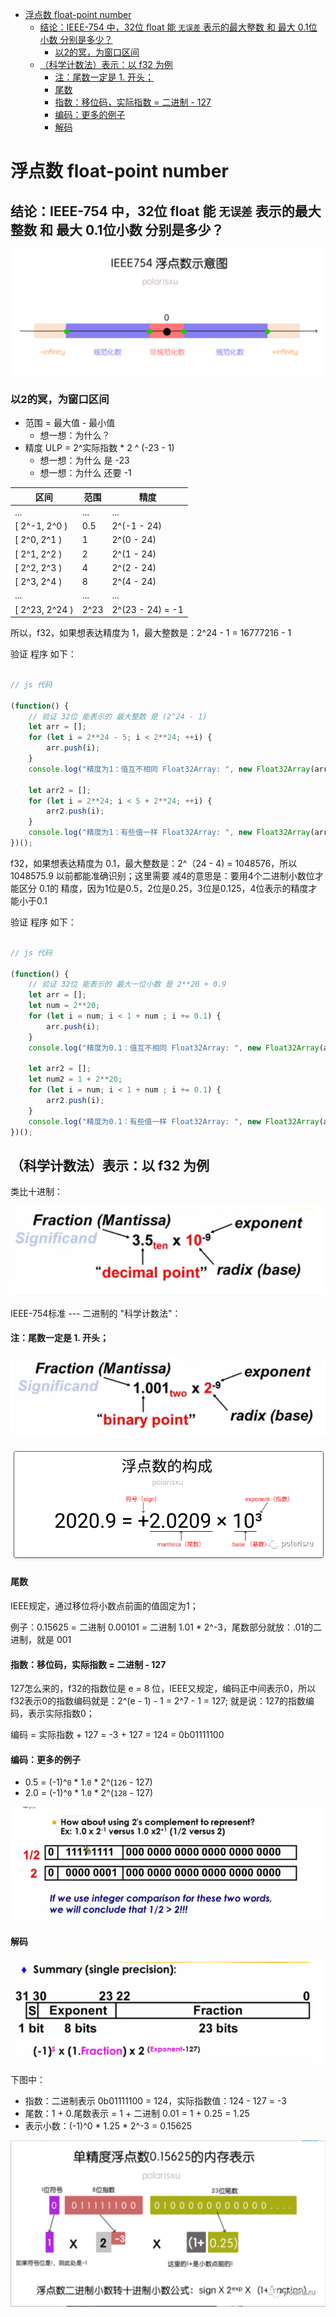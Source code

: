 - [浮点数 float-point number](#浮点数-float-point-number)
  - [结论：IEEE-754 中，32位 float 能 `无误差` 表示的最大整数 和 最大 0.1位小数 分别是多少？](#结论ieee-754-中32位-float-能-无误差-表示的最大整数-和-最大-01位小数-分别是多少)
    - [以2的冥，为窗口区间](#以2的冥为窗口区间)
  - [（科学计数法）表示：以 f32 为例](#科学计数法表示以-f32-为例)
      - [注：尾数一定是 1. 开头；](#注尾数一定是-1-开头)
      - [尾数](#尾数)
      - [指数：移位码，实际指数 = 二进制 - 127](#指数移位码实际指数--二进制---127)
      - [编码：更多的例子](#编码更多的例子)
      - [解码](#解码)

# 浮点数 float-point number

## 结论：IEEE-754 中，32位 float 能 `无误差` 表示的最大整数 和 最大 0.1位小数 分别是多少？

![](./img/4.png)

### 以2的冥，为窗口区间

* 范围 = 最大值 - 最小值
	+ 想一想：为什么？
* 精度 ULP = 2^实际指数 * 2 ^ (-23 - 1)
	+ 想一想：为什么 是 -23
	+ 想一想：为什么 还要 -1

|区间|范围|精度|
|--|--|--|
|...|...|...|...|...|
|[ 2^-1, 2^0 )|0.5|2^(-1 - 24)|
|[ 2^0, 2^1 )|1|2^(0 - 24)|
|[ 2^1, 2^2 )|2|2^(1 - 24)|
|[ 2^2, 2^3 )|4|2^(2 - 24)|
|[ 2^3, 2^4 )|8|2^(4 - 24)|
|...|...|...|...|...|
|[ 2^23, 2^24 )|2^23|2^(23 - 24) = -1|

所以，f32，如果想表达精度为 1，最大整数是：2^24 - 1 = 16777216 - 1

验证 程序 如下：

``` js

// js 代码

(function() {
    // 验证 32位 能表示的 最大整数 是 (2^24 - 1)
    let arr = [];
    for (let i = 2**24 - 5; i < 2**24; ++i) {
        arr.push(i);
    }
    console.log("精度为1：值互不相同 Float32Array: ", new Float32Array(arr));

    let arr2 = [];
    for (let i = 2**24; i < 5 + 2**24; ++i) {
        arr2.push(i);
    }
    console.log("精度为1：有些值一样 Float32Array: ", new Float32Array(arr2));
})();

```

f32，如果想表达精度为 0.1，最大整数是：2^（24 - 4) = 1048576，所以 1048575.9 以前都能准确识别；这里需要 减4的意思是：要用4个二进制小数位才能区分 0.1的 精度，因为1位是0.5，2位是0.25，3位是0.125，4位表示的精度才能小于0.1

验证 程序 如下：

``` js

// js 代码

(function() {
    // 验证 32位 能表示的 最大一位小数 是 2**20 + 0.9
    let arr = [];
    let num = 2**20;
    for (let i = num; i < 1 + num ; i += 0.1) {
        arr.push(i);
    }
    console.log("精度为0.1：值互不相同 Float32Array: ", new Float32Array(arr));

    let arr2 = [];
    let num2 = 1 + 2**20;
    for (let i = num; i < 1 + num ; i += 0.1) {
        arr2.push(i);
    }
    console.log("精度为0.1：有些值一样 Float32Array: ", new Float32Array(arr2));
})();

```

## （科学计数法）表示：以 f32 为例
类比十进制：

![](./img/5.png)

IEEE-754标准 --- 二进制的 "科学计数法"：

#### 注：尾数一定是 1. 开头；

![](./img/6.png)

![](./img/7.png)

#### 尾数

IEEE规定，通过移位将小数点前面的值固定为1；

例子：0.15625 = 二进制 0.00101 = 二进制 1.01 * 2^-3，尾数部分就放：.01的二进制，就是 001

#### 指数：移位码，实际指数 = 二进制 - 127

127怎么来的，f32的指数位是 e = 8 位，IEEE又规定，编码正中间表示0，所以f32表示0的指数编码就是：2^(e - 1) - 1 = 2^7 - 1 = 127; 就是说：127的指数编码，表示实际指数0；

编码 = 实际指数 + 127 = -3 + 127 = 124 = 0b01111100

#### 编码：更多的例子

* 0.5 = (-1)^`0` * 1.`0` * 2^(`126` - 127)
* 2.0 = (-1)^`0` * 1.`0` * 2^(`128` - 127)

![](./img/8.png)

#### 解码

![](./img/9.png)

下图中：

* 指数：二进制表示 0b01111100 = 124，实际指数值：124 - 127 = -3
* 尾数：1 + 0.尾数表示 = 1 + 二进制 0.01 = 1 + 0.25 = 1.25
* 表示小数：(-1)^0 * 1.25 * 2^-3 = 0.15625

![](./img/10.png)
